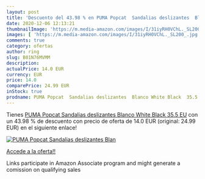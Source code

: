 ```yaml
---
layout: post
title: 'Descuento del 43.98 % en PUMA Popcat  Sandalias deslizantes  Blan'
date: 2020-12-06 12:13:21
thumbnailImage: 'https://m.media-amazon.com/images/I/31iyRH0VChL._SL200_.jpg'
images: [ 'https://m.media-amazon.com/images/I/31iyRH0VChL._SL200_.jpg' ]
comments: true
category: ofertas
author: ring
slug: B01N76MVMM
description:
actualPrice: 14.0 EUR
currency: EUR
price: 14.0
comparePrice: 24.99 EUR
inStock: true
prodname: PUMA Popcat  Sandalias deslizantes  Blanco White Black  35.5 EU
---
```


Tienes [PUMA Popcat  Sandalias deslizantes  Blanco White Black  35.5 EU](https://www.amazon.es/dp/B01N76MVMM/?tag=tolees-21) con un 43.98 % de descuento con precio de oferta de 14.0 EUR (original: 24.99 EUR) en el siguiente enlace!

[![PUMA Popcat  Sandalias deslizantes  Blan](https://m.media-amazon.com/images/I/31iyRH0VChL._SL200_.jpg)](https://www.amazon.es/dp/B01N76MVMM/?tag=tolees-21)

[Accede a la oferta!!](https://www.amazon.es/dp/B01N76MVMM/?tag=tolees-21)

Links participate in Amazon Associate program and might generate a comission on qualifying sales


